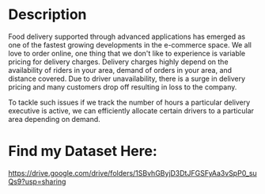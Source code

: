 # Description

Food delivery supported through advanced applications has emerged as one of the fastest growing developments in the e-commerce space. We all love to order online, one thing that we don't like to experience is variable pricing for delivery charges. Delivery charges highly depend on the availability of riders in your area, demand of orders in your area, and distance covered. Due to driver unavailability, there is a surge in delivery pricing and many customers drop off resulting in loss to the company.

To tackle such issues if we track the number of hours a particular delivery executive is active, we can efficiently allocate certain drivers to a particular area depending on demand.

# Find my Dataset Here:
https://drive.google.com/drive/folders/1SBvhGByjD3DtJFGSFyAa3vSpP0_suQs9?usp=sharing
